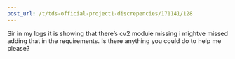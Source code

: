 ```yaml
---
post_url: /t/tds-official-project1-discrepencies/171141/128
---
```

Sir in my logs it is showing that there’s cv2 module missing i mightve missed adding that in the requirements. Is there anything you could do to help me please?